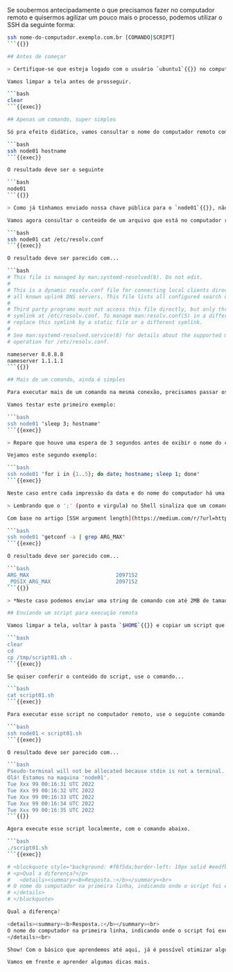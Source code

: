 Se soubermos antecipadamente o que precisamos fazer no computador remoto e quisermos agilizar um pouco mais o processo, podemos utilizar o SSH da seguinte forma:

```bash
ssh nome-do-computador.exemplo.com.br [COMANDO|SCRIPT]
```{{}}

## Antes de começar

> Certifique-se que esteja logado com o usuário `ubuntu1`{{}} no computador `controlplane`{{}}, para tanto o prompt de comando deve ser `ubuntu1@controlplane:~/.ssh$`{{}}.

Vamos limpar a tela antes de prosseguir.

```bash
clear
```{{exec}}

## Apenas um comando, super simples

Só pra efeito didático, vamos consultar o nome do computador remoto com o comando abaixo:

```bash
ssh node01 hostname
```{{exec}}

O resultado deve ser o seguinte

```bash
node01
```{{}}

> Como já tínhamos enviado nossa chave pública para o `node01`{{}}, não foi solicitado a digitação da senha de login, o comando foi **executado remotamente** e a conexão foi finalizada.

Vamos agora consultar o conteúdo de um arquivo que está no computador remoto, com o seguinte comando.

```bash
ssh node01 cat /etc/resolv.conf
```{{exec}}

O resultado deve ser parecido com...

```bash
# This file is managed by man:systemd-resolved(8). Do not edit.
#
# This is a dynamic resolv.conf file for connecting local clients directly to
# all known uplink DNS servers. This file lists all configured search domains.
#
# Third party programs must not access this file directly, but only through the
# symlink at /etc/resolv.conf. To manage man:resolv.conf(5) in a different way,
# replace this symlink by a static file or a different symlink.
#
# See man:systemd-resolved.service(8) for details about the supported modes of
# operation for /etc/resolv.conf.

nameserver 8.8.8.8
nameserver 1.1.1.1
```{{}}

## Mais de um comando, ainda é simples

Para executar mais de um comando na mesma conexão, precisamos passar os comandos como se fossem uma única string, colocando-os entre aspas duplas `"` e separando os comandos com um ponto e virgula `;`.

Vamos testar este primeiro exemplo:

```bash
ssh node01 "sleep 3; hostname"
```{{exec}}

> Repare que houve uma espera de 3 segundos antes de exibir o nome do computador.

Vejamos este segundo exemplo:

```bash
ssh node01 "for i in {1..5}; do date; hostname; sleep 1; done"
```{{exec}}

Neste caso entre cada impressão da data e do nome do computador há uma espera de 1 segundo.

> Lembrando que o ';' (ponto e virgula) no Shell sinaliza que um comando terminou e um novo comando se inicia, dessa forma podemos enviar praticamente qualquer conjunto de comandos para o computador remoto.

Com base no artigo [SSH argument length](https://medium.com/r/?url=https%3A%2F%2Fwww.theeggeadventure.com%2Fwikimedia%2Findex.php%2FSsh_argument_length), para  verificar qual o tamanho máximo da string de comandos que podemos enviar para um determinado servidor **SSH**, execute o seguinte comando:

```bash
ssh node01 "getconf -a | grep ARG_MAX"
```{{exec}}

O resultado deve ser parecido com...

```bash
ARG_MAX                            2097152
_POSIX_ARG_MAX                     2097152
```{{}}

> *Neste caso podemos enviar uma string de comando com até 2MB de tamanho (2.097.152/1024/1024 = 2).*

## Enviando um script para execução remota

Vamos limpar a tela, voltar à pasta `$HOME`{{}} e copiar um script que está na pasta `/tmp`{{}}, com os comandos abaixo:

```bash
clear
cd
cp /tmp/script01.sh .
```{{exec}}

Se quiser conferir o conteúdo do script, use o comando...

```bash
cat script01.sh
```{{exec}}

Para executar esse script no computador remoto, use o seguinte comando:

```bash
ssh node01 < script01.sh
```{{exec}}

O resultado deve ser parecido com...

```bash
Pseudo-terminal will not be allocated because stdin is not a terminal.
Olá! Estamos na maquina 'node01'.
Tue Xxx 99 00:16:31 UTC 2022
Tue Xxx 99 00:16:32 UTC 2022
Tue Xxx 99 00:16:33 UTC 2022
Tue Xxx 99 00:16:34 UTC 2022
Tue Xxx 99 00:16:35 UTC 2022
```{{}}

Agora execute esse script localmente, com o comando abaixo.

```bash
./script01.sh
```{{exec}}

# <blockquote style="background: #f8f5da;border-left: 10px solid #eedfbc;">
# <p>Qual a diferença?</p>  
#   <details><summary><b>Resposta.:</b></summary><br>
# O nome do computador na primeira linha, indicando onde o script foi executado.
# </details>
# </blockquote>

Qual a diferença?

<details><summary><b>Resposta.:</b></summary><br>
O nome do computador na primeira linha, indicando onde o script foi executado.
</details><br>

Show! Com o básico que aprendemos até aqui, já é possível otimizar algumas tarefas do nosso dia a dia.

Vamos em frente e aprender algumas dicas mais.
